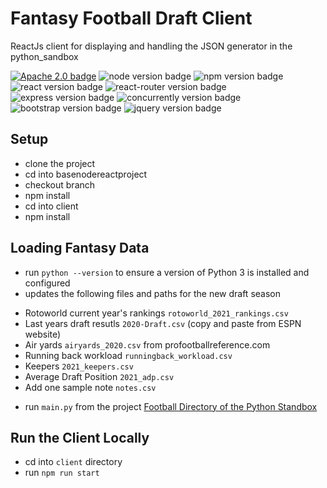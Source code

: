 # Fantasy Football Draft Client
ReactJs client for displaying and handling the JSON generator in the python_sandbox

[![Apache 2.0 badge](http://img.shields.io/badge/license-apache_2.0-brightgreen.svg)](https://www.apache.org/licenses/LICENSE-2.0)
![node version badge](https://img.shields.io/badge/node-v12.11.1-blue?logo=Node.js "node version")
![npm version badge](https://img.shields.io/badge/npm-v6.13.4-blue?logo=npm "npm version")
![react version badge](https://img.shields.io/badge/react-v16.12.0-blue?logo=react "react version")
![react-router version badge](https://img.shields.io/badge/react_router-v5.1.2-blue "react dom version")
![express version badge](https://img.shields.io/badge/express-v4.17.1-blue "express version")
![concurrently version badge](https://img.shields.io/badge/concurrently-v5.0.2-blue "concurrently version")
![bootstrap version badge](https://img.shields.io/badge/bootstrap-v4.4.1-blue?logo=bootstrap "bootsrap version")
![jquery version badge](https://img.shields.io/badge/jQuery-v3.4.1-blue?logo=jquery "jQuery version")

## Setup
- clone the project
- cd into basenodereactproject
- checkout branch 
- npm install
- cd into client
- npm install

## Loading Fantasy Data
- run ```python --version``` to ensure a version of Python 3 is installed and configured
- updates the following files and paths for the new draft season
* Rotoworld current year's rankings ```rotoworld_2021_rankings.csv```
* Last years draft resutls ```2020-Draft.csv``` (copy and paste from ESPN website)
* Air yards ```airyards_2020.csv``` from profootballreference.com
* Running back workload ```runningback_workload.csv```
* Keepers ```2021_keepers.csv``` 
* Average Draft Position ```2021_adp.csv```
* Add one sample note ```notes.csv```
- run ```main.py``` from the project [Football Directory of the Python Standbox](https://github.com/palburtus/python-sandbox/tree/master/football)

## Run the Client Locally
- cd into ```client``` directory
- run ```npm run start```
